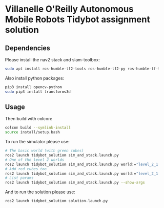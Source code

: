 # Villanelle O'Reilly Autonomous Mobile Robots Tidybot assignment solution

## Dependencies 

Please install the nav2 stack and slam-toolbox:
```bash
sudo apt install ros-humble-tf2-tools ros-humble-tf2-py ros-humble-tf-transformations ros-humble-tf2 ros-humble-nav2-bringup ros-humble-slam-toolbox ros-humble-moveit ros-humble-nav2-simple-commander
```

Also install python packages:
```bash
pip3 install opencv-python
sudo pip3 install transforms3d
```

## Usage

Then build with colcon:
```bash
colcon build --symlink-install
source install/setup.bash
```

To run the simulator please use:
```bash
# The basic world (with green cubes)
ros2 launch tidybot_solution sim_and_stack.launch.py
# One of the level 2 worlds
ros2 launch tidybot_solution sim_and_stack.launch.py world:="level_2_1.world"
# Add red cubes too
ros2 launch tidybot_solution sim_and_stack.launch.py world:="level_2_1.world" add_red_cubes:="True"
# List params
ros2 launch tidybot_solution sim_and_stack.launch.py --show-args
```

And to run the solution please use:
```bash
ros2 launch tidybot_solution solution.launch.py
```
